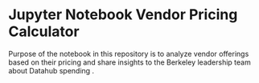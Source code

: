 # Jupyter Notebook Vendor Pricing Calculator


Purpose of the notebook in this repository is to analyze vendor offerings based on their pricing and share insights to the Berkeley leadership team about Datahub spending .
